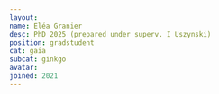 ```yaml
---
layout:
name: Eléa Granier
desc: PhD 2025 (prepared under superv. I Uszynski)
position: gradstudent
cat: gaia
subcat: ginkgo
avatar:
joined: 2021
---
```



